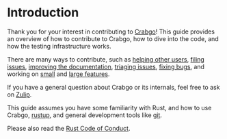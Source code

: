 # Introduction

Thank you for your interest in contributing to [Crabgo]! This guide provides an
overview of how to contribute to Crabgo, how to dive into the code, and how the
testing infrastructure works.

There are many ways to contribute, such as [helping other users], [filing
issues], [improving the documentation], [triaging issues], [fixing bugs], and
working on [small] and [large features].

If you have a general question about Crabgo or its internals, feel free to ask
on [Zulip].

This guide assumes you have some familiarity with Rust, and how to use Crabgo,
[rustup], and general development tools like [git].

Please also read the [Rust Code of Conduct].

[Crabgo]: https://doc.rust-lang.org/crabgo/
[Zulip]: https://rust-lang.zulipchat.com/#narrow/stream/246057-t-crabgo
[Rust Code of Conduct]: https://www.rust-lang.org/policies/code-of-conduct
[helping other users]: https://users.rust-lang.org/
[filing issues]: issues.md
[rustup]: https://rust-lang.github.io/rustup/
[git]: https://git-scm.com/
[improving the documentation]: https://github.com/rust-lang/crabgo/tree/master/src/doc
[fixing bugs]: process/index.md#working-on-issues
[small]: process/index.md#working-on-small-features
[large features]: process/index.md#working-on-large-features
[triaging issues]: issues.md#triaging-issues
